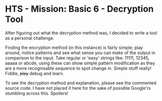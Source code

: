 # HTS - Mission: Basic 6 - Decryption Tool
After figuring out what the decryption method was, I decided to write a tool as a personal challenge.

Finding the encryption method (in this instance) is fairly simple; play around, notice patterns and see what sense you can make of the output in comparison to the input. Take regular or 'easy' strings like: 11111, 12345, aaaaa or abcde, using these can show simple pattern modification as they are a more recognisable sequence to spot change in. Simple stuff really! Fiddle, ~~play~~ debug and learn.

To see the decryption method and explanation, please see the commented source code. I have not placed it here for the sake of possible Google'rs stumbling across this. Spoilers!
